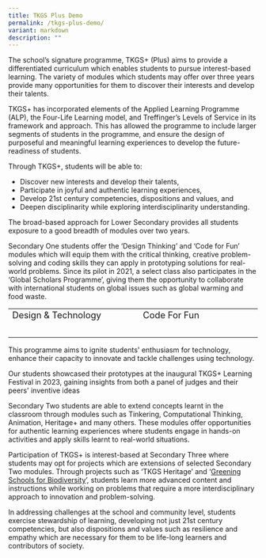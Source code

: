 ```yaml
---
title: TKGS Plus Demo
permalink: /tkgs-plus-demo/
variant: markdown
description: ""
---
```

<style>
        .prog-item {
            margin-bottom: 5px;
        }

        .prog-item input {
            position: absolute;
            opacity: 0;
            z-index: -1;
        }

        .prog-item label {
            cursor: pointer;
	          font-size: 18px;
        }

        .prog-answer {
            max-height: 0;
	          font-size: 15px;
            overflow: hidden;
            transition: max-height 0.2s ease-out;
	       }

        .prog-item input:checked ~ .prog-answer {
            max-height: 100vh;
        }
    </style>
		
<p>The school’s signature programme, TKGS+ (Plus) aims to provide a differentiated curriculum which enables students to pursue interest-based learning. The variety of modules which students may offer over three years provide many opportunities for them to discover their interests and develop their talents.&nbsp;</p>
<p>TKGS+ has incorporated elements of the Applied Learning Programme (ALP), the Four-Life Learning model, and Treffinger’s Levels of Service in its framework and approach. This has allowed the programme to include larger segments of students in the programme, and ensure the design of purposeful and meaningful learning experiences to develop the future-readiness of students.&nbsp;</p>
<p>Through TKGS+, students will be able to:</p>
<ul>
<li>Discover new interests and develop their talents,</li>
<li>Participate in joyful and authentic learning experiences,</li>
<li>Develop 21st century competencies, dispositions and values, and</li>
<li>Deepen disciplinarity while exploring interdisciplinarity understanding.</li>
</ul>
<p>The broad-based approach for Lower Secondary provides all students exposure to a good breadth of modules over two years.</p>
<p>Secondary One students offer the ‘Design Thinking’ and ‘Code for Fun’ modules which will equip them with the critical thinking, creative problem-solving and coding skills they can apply in prototyping solutions for real-world problems. Since its pilot in 2021, a select class also participates in the ‘Global Scholars Programme’, giving them the opportunity to collaborate with international students on global issues such as global warming and food waste.</p>
<table>
	<tbody>
		<tr>
			<td>
				<div class="prog-item">
					<input type="checkbox" id="q1">
					<label for="q1">Design &amp; Technology 
					</label>
    <p class="prog-answer">The Design Thinking programme allows students to learn and apply the design thinking framework through engaging and authentic learning experiences. During the sessions, students get to ideate and design prototypes to solve problems related to the school or community.  Students develop deep empathy and understanding of the users’ challenges and needs as well as develop critical and innovative thinking through prototyping and collaborating with others. 
<br>
To connect their classroom learning to the real world, students are sent on learning journeys to places such as Marine Barrage and the Red Dot Design Museum. 
			<br>
				</p>
				</div>
			</td>
			<td>
				<div class="prog-item">
					<input type="checkbox" id="q2">
					<label for="q2">Code For Fun </label>
					<p class="prog-answer">The Code for Fun programme aims to strengthen students' understanding of fundamental computational thinking concepts introduced during upper primary education. Through engaging block-based programming lessons, students delve deeper into coding, fostering their creativity through digital making and expanding their knowledge of emerging technologies like Artificial Intelligence. 
					</p>
				</div>
			</td>
		</tr>
	</tbody>
</table>

This programme aims to ignite students' enthusiasm for technology, enhance their capacity to innovate and tackle challenges using technology. 

Our students showcased their prototypes at the inaugural TKGS+ Learning Festival in 2023, gaining insights from both a panel of judges and their peers' inventive ideas

<p>Secondary Two students are able to extend concepts learnt in the classroom through modules such as Tinkering, Computational Thinking, Animation, Heritage+ and many others. These modules offer opportunities for authentic learning experiences where students engage in hands-on activities and apply skills learnt to real-world situations.</p>

<p>Participation of TKGS+ is interest-based at Secondary Three where students may opt for projects which are extensions of selected Secondary Two modules. Through projects such as ‘TKGS Heritage’ and ‘<a href="https://sites.google.com/moe.edu.sg/tkgs-biodiversity/home" target="_blank" rel="noopener">Greening Schools for Biodiversity</a>’, students learn more advanced content and instructions while working on problems that require a more interdisciplinary approach to innovation and problem-solving.</p>
<p>In addressing challenges at the school and community level, students exercise stewardship of learning, developing not just 21st century competencies, but also dispositions and values such as resilience and empathy which are necessary for them to be life-long learners and contributors of society.</p>